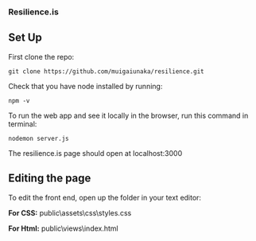 ### Resilience.is

## Set Up

First clone the repo:
```
git clone https://github.com/muigaiunaka/resilience.git
```
Check that you have node installed by running:
```
npm -v
```
To run the web app and see it locally in the browser, run this command in terminal:
```
nodemon server.js
```

The resilience.is page should open at localhost:3000

## Editing the page

To edit the front end, open up the folder in your text editor:

**For CSS:** public\assets\css\styles.css

**For Html:** public\views\index.html


